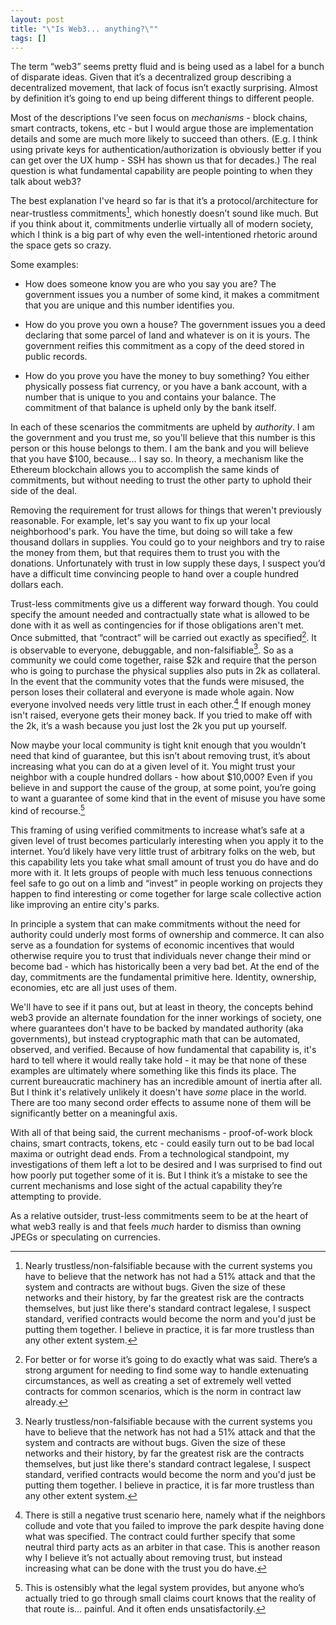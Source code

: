 ```yaml
---
layout: post
title: "\"Is Web3... anything?\""
tags: []
---
```


The term “web3” seems pretty fluid and is being used as a label for a bunch of disparate ideas. Given that it’s a decentralized group describing a decentralized movement, that lack of focus isn’t exactly surprising. Almost by definition it’s going to end up being different things to different people.

Most of the descriptions I’ve seen focus on _mechanisms_ - block chains, smart contracts, tokens, etc - but I would argue those are implementation details and some are much more likely to succeed than others. (E.g. I think using private keys for authentication/authorization is obviously better if you can get over the UX hump - SSH has shown us that for decades.) The real question is what fundamental capability are people pointing to when they talk about web3?

The best explanation I've heard so far is that it’s a protocol/architecture for near-trustless commitments[^1], which honestly doesn’t sound like much. But if you think about it, commitments underlie virtually all of modern society, which I think is a big part of why even the well-intentioned rhetoric around the space gets so crazy.

Some examples:

- How does someone know you are who you say you are? The government issues you a number of some kind, it makes a commitment that you are unique and this number identifies you.

- How do you prove you own a house? The government issues you a deed declaring that some parcel of land and whatever is on it is yours. The government reifies this commitment as a copy of the deed stored in public records.

- How do you prove you have the money to buy something? You either physically possess fiat currency, or you have a bank account, with a number that is unique to you and contains your balance. The commitment of that balance is upheld only by the bank itself.

In each of these scenarios the commitments are upheld by _authority_. I am the government and you trust me, so you'll believe that this number is this person or this house belongs to them. I am the bank and you will believe that you have $100, because… I say so. In theory, a mechanism like the Ethereum blockchain allows you to accomplish the same kinds of commitments, but without needing to trust the other party to uphold their side of the deal.

Removing the requirement for trust allows for things that weren't previously reasonable. For example, let's say you want to fix up your local neighborhood's park. You have the time, but doing so will take a few thousand dollars in supplies. You could go to your neighbors and try to raise the money from them, but that requires them to trust you with the donations. Unfortunately with trust in low supply these days, I suspect you’d have a difficult time convincing people to hand over a couple hundred dollars each.

Trust-less commitments give us a different way forward though. You could specify the amount needed and contractually state what is allowed to be done with it as well as contingencies for if those obligations aren't met. Once submitted, that “contract” will be carried out exactly as specified[^3]. It is observable to everyone, debuggable, and non-falsifiable[^1]. So as a community we could come together, raise $2k and require that the person who is going to purchase the physical supplies also puts in 2k as collateral. In the event that the community votes that the funds were misused, the person loses their collateral and everyone is made whole again. Now everyone involved needs very little trust in each other.[^2] If enough money isn't raised, everyone gets their money back. If you tried to make off with the 2k, it’s a wash because you just lost the 2k you put up yourself.

Now maybe your local community is tight knit enough that you wouldn’t need that kind of guarantee, but this isn’t about removing trust, it’s about increasing what you can do at a given level of it. You might trust your neighbor with a couple hundred dollars - how about $10,000? Even if you believe in and support the cause of the group, at some point, you’re going to want a guarantee of some kind that in the event of misuse you have some kind of recourse.[^4]

This framing of using verified commitments to increase what’s safe at a given level of trust becomes particularly interesting when you apply it to the internet. You’d likely have very little trust of arbitrary folks on the web, but this capability lets you take what small amount of trust you do have and do more with it. It lets groups of people with much less tenuous connections feel safe to go out on a limb and “invest” in people working on projects they happen to find interesting or come together for large scale collective action like improving an entire city's parks.

In principle a system that can make commitments without the need for authority could underly most forms of ownership and commerce. It can also serve as a foundation for systems of economic incentives that would otherwise require you to trust that individuals never change their mind or become bad - which has historically been a very bad bet. At the end of the day, commitments are the fundamental primitive here. Identity, ownership, economies, etc are all just uses of them.

We'll have to see if it pans out, but at least in theory, the concepts behind web3 provide an alternate foundation for the inner workings of society, one where guarantees don't have to be backed by mandated authority (aka governments), but instead cryptographic math that can be automated, observed, and verified. Because of how fundamental that capability is, it's hard to tell where it would really take hold - it may be that none of these examples are ultimately where something like this finds its place. The current bureaucratic machinery has an incredible amount of inertia after all. But I think it's relatively unlikely it doesn't have _some_ place in the world. There are too many second order effects to assume none of them will be significantly better on a meaningful axis.

With all of that being said, the current mechanisms - proof-of-work block chains, smart contracts, tokens, etc - could easily turn out to be bad local maxima or outright dead ends. From a technological standpoint, my investigations of them left a lot to be desired and I was surprised to find out how poorly put together some of it is. But I think it’s a mistake to see the current mechanisms and lose sight of the actual capability they’re attempting to provide.

As a relative outsider, trust-less commitments seem to be at the heart of what web3 really is and that feels _much_ harder to dismiss than owning JPEGs or speculating on currencies.

[^1]: Nearly trustless/non-falsifiable because with the current systems you have to believe that the network has not had a 51% attack and that the system and contracts are without bugs. Given the size of these networks and their history, by far the greatest risk are the contracts themselves, but just like there's standard contract legalese, I suspect standard, verified contracts would become the norm and you'd just be putting them together. I believe in practice, it is far more trustless than any other extent system.
[^2]: There is still a negative trust scenario here, namely what if the neighbors collude and vote that you failed to improve the park despite having done what was specified. The contract could further specify that some neutral third party acts as an arbiter in that case. This is another reason why I believe it’s not actually about removing trust, but instead increasing what can be done with the trust you do have.
[^3]: For better or for worse it’s going to do exactly what was said. There’s a strong argument for needing to find some way to handle extenuating circumstances, as well as creating a set of extremely well vetted contracts for common scenarios, which is the norm in contract law already.
[^4]: This is ostensibly what the legal system provides, but anyone who’s actually tried to go through small claims court knows that the reality of that route is… painful. And it often ends unsatisfactorily.

